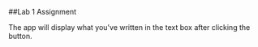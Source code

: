 ##Lab 1 Assignment 

The app will display what you've written in the text box after clicking the button. 

